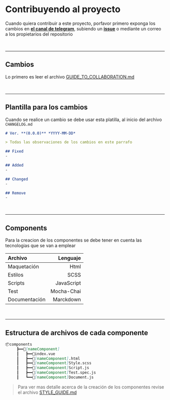 # Contribuyendo al proyecto

Cuando quiera contribuir a este proyecto, porfavor primero exponga los cambios en [**el canal de telegram**](https://t.me/vuejsEs "Canal de telegram"), subiendo un [**issue**](https://github.com/HablemosDeVueJS/vue-flat/issues "Issues de vue-flat") o mediante un correo a los propietarios del repositorio

&nbsp;
___

## Cambios
Lo primero es leer el archivo [GUIDE_TO_COLLABORATION.md](https://github.com/HablemosDeVueJS/vue-flat/GUIDE_TO_COLLABORATE.md)

&nbsp;
___

## Plantilla para los cambios
Cuando se realice un cambio se debe usar esta platilla, al inicio del archivo `CHANGELOG.md`

```md
# Ver. **(0.0.0)** *YYYY-MM-DD*

> Todas las observaciones de los cambios en este parrafo

## Fixed
-

## Added
-

## Changed
-

## Remove
-
```

&nbsp;
___

## Components
Para la creacion de los componentes se debe tener en cuenta las tecnologias que se van a emplear

|Archivo|Lenguaje|
|:---------|-------:|
|Maquetación|Html|
|Estilos|SCSS|
|Scripts|JavaScript|
|Test|Mocha-Chai|
|Documentación|Marckdown|

&nbsp;
___

## Estructura de archivos de cada componente
```md
📦components
     ┣━━📂[nameComponent]
     ┃   ┣━━📜index.vue
     ┃   ┣━━📜[nameComponent].html
     ┃   ┣━━📜[nameComponent]Style.scss
     ┃   ┣━━📜[nameComponent]Script.js
     ┃   ┣━━📜[nameComponent]Test.spec.js
     ┃   ┗━━📜[nameComponent]Document.js
```

> Para ver mas detalle acerca de la creación de los componentes revise el archivo [STYLE_GUIDE.md](https://github.com/HablemosDeVueJS/vue-flat/STYLE_GUIDE.md)